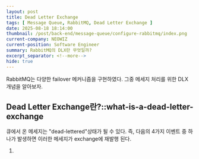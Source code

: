 ```yaml
---
layout: post
title: Dead Letter Exchange
tags: [ Message Queue, RabbitMQ, Dead Letter Exchange ]
date: 2025-08-18 18:14:00
thumbnail: /post/back-end/message-queue/configure-rabbitmq/index.png
current-company: NEOWIZ
current-position: Software Engineer
summary: RabbitMQ의 DLX란 무엇일까?
excerpt_separator: <!--more-->
hide: true
---
```


RabbitMQ는 다양한 failover 메커니즘을 구현하였다. 그중 메세지 처리를 위한 DLX 개념을 알아보자.
<!--more-->

## Dead Letter Exchange란?::what-is-a-dead-letter-exchange

큐에서 온 메세지는 "dead-lettered"상태가 될 수 있다. 즉, 다음의 4가지 이벤트 중 하나가 발생하면 이러한 메세지가 exchange에 재발행 된다.

1.